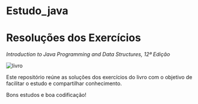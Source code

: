 # Estudo_java
# Resoluções dos Exercícios  
*Introduction to Java Programming and Data Structures, 12ª Edição*


![livro](https://i.imgur.com/3166CEn.png)


Este repositório reúne as soluções dos exercícios do livro com o objetivo de facilitar o estudo e compartilhar conhecimento.


Bons estudos e boa codificação!



